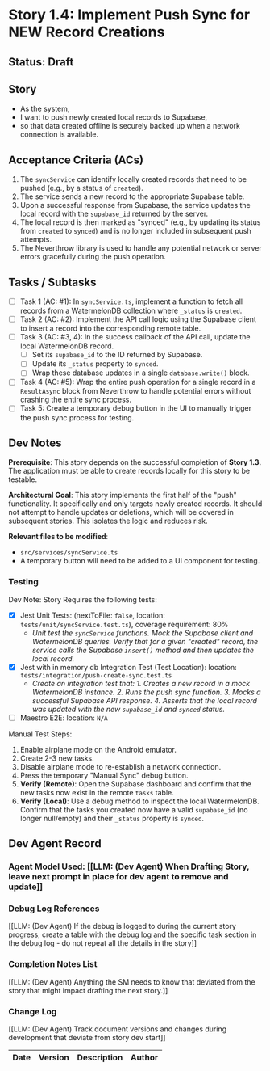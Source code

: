 # Story 1.4: Implement Push Sync for NEW Record Creations

## Status: Draft

## Story

- As the system,
- I want to push newly created local records to Supabase,
- so that data created offline is securely backed up when a network connection is available.

## Acceptance Criteria (ACs)

1.  The `syncService` can identify locally created records that need to be pushed (e.g., by a status of `created`).
2.  The service sends a new record to the appropriate Supabase table.
3.  Upon a successful response from Supabase, the service updates the local record with the `supabase_id` returned by the server.
4.  The local record is then marked as "synced" (e.g., by updating its status from `created` to `synced`) and is no longer included in subsequent push attempts.
5.  The Neverthrow library is used to handle any potential network or server errors gracefully during the push operation.

## Tasks / Subtasks

- [ ] Task 1 (AC: #1): In `syncService.ts`, implement a function to fetch all records from a WatermelonDB collection where `_status` is `created`.
- [ ] Task 2 (AC: #2): Implement the API call logic using the Supabase client to insert a record into the corresponding remote table.
- [ ] Task 3 (AC: #3, 4): In the success callback of the API call, update the local WatermelonDB record.
    - [ ] Set its `supabase_id` to the ID returned by Supabase.
    - [ ] Update its `_status` property to `synced`.
    - [ ] Wrap these database updates in a single `database.write()` block.
- [ ] Task 4 (AC: #5): Wrap the entire push operation for a single record in a `ResultAsync` block from Neverthrow to handle potential errors without crashing the entire sync process.
- [ ] Task 5: Create a temporary debug button in the UI to manually trigger the push sync process for testing.

## Dev Notes

**Prerequisite**: This story depends on the successful completion of **Story 1.3**. The application must be able to create records locally for this story to be testable.

**Architectural Goal**: This story implements the first half of the "push" functionality. It specifically and only targets newly created records. It should not attempt to handle updates or deletions, which will be covered in subsequent stories. This isolates the logic and reduces risk.

**Relevant files to be modified**:
* `src/services/syncService.ts`
* A temporary button will need to be added to a UI component for testing.

### Testing

Dev Note: Story Requires the following tests:
- [x] Jest Unit Tests: (nextToFile: `false`, location: `tests/unit/syncService.test.ts`), coverage requirement: 80%
    -   *Unit test the `syncService` functions. Mock the Supabase client and WatermelonDB queries. Verify that for a given "created" record, the service calls the Supabase `insert()` method and then updates the local record.*
- [x] Jest with in memory db Integration Test (Test Location): location: `tests/integration/push-create-sync.test.ts`
    -   *Create an integration test that: 1. Creates a new record in a mock WatermelonDB instance. 2. Runs the push sync function. 3. Mocks a successful Supabase API response. 4. Asserts that the local record was updated with the new `supabase_id` and `synced` status.*
- [ ] Maestro E2E: location: `N/A`

Manual Test Steps:
1.  Enable airplane mode on the Android emulator.
2.  Create 2-3 new tasks.
3.  Disable airplane mode to re-establish a network connection.
4.  Press the temporary "Manual Sync" debug button.
5.  **Verify (Remote)**: Open the Supabase dashboard and confirm that the new tasks now exist in the remote `tasks` table.
6.  **Verify (Local)**: Use a debug method to inspect the local WatermelonDB. Confirm that the tasks you created now have a valid `supabase_id` (no longer null/empty) and their `_status` property is `synced`.

## Dev Agent Record

### Agent Model Used: [[LLM: (Dev Agent) When Drafting Story, leave next prompt in place for dev agent to remove and update]]

### Debug Log References

[[LLM: (Dev Agent) If the debug is logged to during the current story progress, create a table with the debug log and the specific task section in the debug log - do not repeat all the details in the story]]

### Completion Notes List

[[LLM: (Dev Agent) Anything the SM needs to know that deviated from the story that might impact drafting the next story.]]

### Change Log

[[LLM: (Dev Agent) Track document versions and changes during development that deviate from story dev start]]

| Date | Version | Description | Author |
| :--- | :------ | :---------- | :----- |